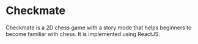  # Checkmate
 
Checkmate is a 2D chess game with a story mode that helps beginners to become familiar with chess. It is implemented using ReactJS. 
